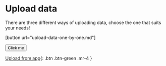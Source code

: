 # Upload data

There are three different ways of uploading data, choose the one that suits your needs!

[button url="upload-data-one-by-one.md"]

<button name="button" onclick="upload-data-sync.md">Click me</button>

[Upload from app](upload-data-app.md){: .btn .btn-green .mr-4 }

